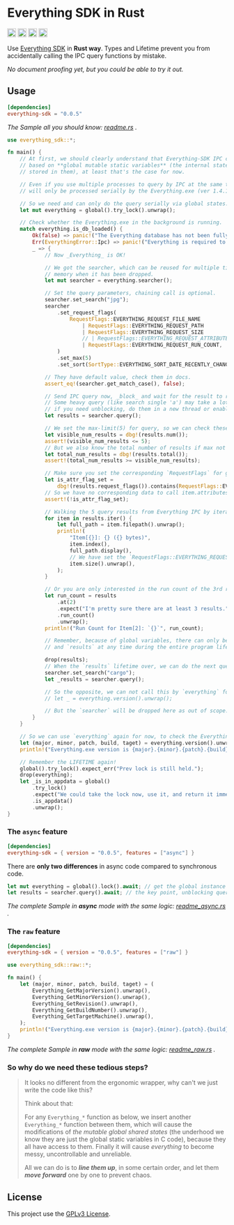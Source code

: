 # Everything SDK in Rust

[<img alt="Everything Version" src="https://img.shields.io/badge/Everything-1.4.1-FF8000?style=for-the-badge" height="20">](https://www.voidtools.com/)
[<img alt="crates.io" src="https://img.shields.io/crates/v/everything-sdk.svg?style=for-the-badge&color=fc8d62&logo=rust" height="20">](https://crates.io/crates/everything-sdk)
[<img alt="docs.rs" src="https://img.shields.io/badge/docs.rs-everything_sdk-66c2a5?style=for-the-badge&logo=docs.rs" height="20">](https://docs.rs/everything-sdk)
[<img alt="MSRV" src="https://img.shields.io/badge/MSRV-1.70-ffc832?style=for-the-badge" height="20">](https://blog.rust-lang.org/2023/06/01/Rust-1.70.0.html)

Use [Everything SDK](https://www.voidtools.com/support/everything/sdk/) in __Rust way__. Types and Lifetime prevent you from accidentally calling the IPC query functions by mistake.

_No document proofing yet, but you could be able to try it out._

## Usage

```toml
[dependencies]
everything-sdk = "0.0.5"
```

_The Sample all you should know: [readme.rs](examples/readme.rs) ._

```rust
use everything_sdk::*;

fn main() {
    // At first, we should clearly understand that Everything-SDK IPC code is
    // based on **global mutable static variables** (the internal state is
    // stored in them), at least that's the case for now.

    // Even if you use multiple processes to query by IPC at the same time, they
    // will only be processed serially by the Everything.exe (ver 1.4.1) process.

    // So we need and can only do the query serially via global states.
    let mut everything = global().try_lock().unwrap();

    // Check whether the Everything.exe in the background is running.
    match everything.is_db_loaded() {
        Ok(false) => panic!("The Everything database has not been fully loaded now."),
        Err(EverythingError::Ipc) => panic!("Everything is required to run in the background."),
        _ => {
            // Now _Everything_ is OK!

            // We got the searcher, which can be reused for multiple times queries and cleans up
            // memory when it has been dropped.
            let mut searcher = everything.searcher();

            // Set the query parameters, chaining call is optional.
            searcher.set_search("jpg");
            searcher
                .set_request_flags(
                    RequestFlags::EVERYTHING_REQUEST_FILE_NAME
                        | RequestFlags::EVERYTHING_REQUEST_PATH
                        | RequestFlags::EVERYTHING_REQUEST_SIZE
                        // | RequestFlags::EVERYTHING_REQUEST_ATTRIBUTES // no attr-data request
                        | RequestFlags::EVERYTHING_REQUEST_RUN_COUNT,
                )
                .set_max(5)
                .set_sort(SortType::EVERYTHING_SORT_DATE_RECENTLY_CHANGED_ASCENDING);

            // They have default value, check them in docs.
            assert_eq!(searcher.get_match_case(), false);

            // Send IPC query now, _block_ and wait for the result to return.
            // Some heavy query (like search single 'a') may take a lot of time in IPC data transfer, so
            // if you need unblocking, do them in a new thread or enable the `async` feature in crate.
            let results = searcher.query();

            // We set the max-limit(5) for query, so we can check these 5 or less results.
            let visible_num_results = dbg!(results.num());
            assert!(visible_num_results <= 5);
            // But we also know the total number of results if max not set. (just know, no IPC data copy)
            let total_num_results = dbg!(results.total());
            assert!(total_num_results >= visible_num_results);

            // Make sure you set the corresponding `RequestFlags` for getting result props.
            let is_attr_flag_set =
                dbg!(results.request_flags()).contains(RequestFlags::EVERYTHING_REQUEST_ATTRIBUTES);
            // So we have no corresponding data to call item.attributes() in for-loop as below.
            assert!(!is_attr_flag_set);

            // Walking the 5 query results from Everything IPC by iterator.
            for item in results.iter() {
                let full_path = item.filepath().unwrap();
                println!(
                    "Item[{}]: {} ({} bytes)",
                    item.index(),
                    full_path.display(),
                    // We have set the `RequestFlags::EVERYTHING_REQUEST_SIZE` for it before.
                    item.size().unwrap(),
                );
            }

            // Or you are only interested in the run count of the 3rd result in Everything Run History.
            let run_count = results
                .at(2)
                .expect("I'm pretty sure there are at least 3 results.")
                .run_count()
                .unwrap();
            println!("Run Count for Item[2]: `{}`", run_count);

            // Remember, because of global variables, there can only be one `everything`, `searcher`
            // and `results` at any time during the entire program lifetime.

            drop(results);
            // When the `results` lifetime over, we can do the next query by `searcher`.
            searcher.set_search("cargo");
            let _results = searcher.query();

            // So the opposite, we can not call this by `everything` for the lifetime limit.
            // let _ = everything.version().unwrap();

            // But the `searcher` will be dropped here as out of scope.
        }
    }

    // So we can use `everything` again for now, to check the Everything.exe version.
    let (major, minor, patch, build, taget) = everything.version().unwrap();
    println!("Everything.exe version is {major}.{minor}.{patch}.{build} ({taget})");

    // Remember the LIFETIME again!
    global().try_lock().expect_err("Prev lock is still held.");
    drop(everything);
    let _is_in_appdata = global()
        .try_lock()
        .expect("We could take the lock now, use it, and return it immediately.")
        .is_appdata()
        .unwrap();
}
```

### The `async` feature

```toml
[dependencies]
everything-sdk = { version = "0.0.5", features = ["async"] }
```

There are __only two differences__ in async code compared to synchronous code.

```rust
let mut everything = global().lock().await; // get the global instance
let results = searcher.query().await; // the key point, unblocking query
```

_The complete Sample in __async__ mode with the same logic: [readme_async.rs](examples/readme_async.rs) ._

### The `raw` feature

```toml
[dependencies]
everything-sdk = { version = "0.0.5", features = ["raw"] }
```

```rust
use everything_sdk::raw::*;

fn main() {
    let (major, minor, patch, build, taget) = (
        Everything_GetMajorVersion().unwrap(),
        Everything_GetMinorVersion().unwrap(),
        Everything_GetRevision().unwrap(),
        Everything_GetBuildNumber().unwrap(),
        Everything_GetTargetMachine().unwrap(),
    );
    println!("Everything.exe version is {major}.{minor}.{patch}.{build} ({taget})");
}
```

_The complete Sample in __raw__ mode with the same logic: [readme_raw.rs](examples/readme_raw.rs) ._

### So why do we need these tedious steps?

> It looks no different from the ergonomic wrapper, why can't we just write the code like this?
>
> Think about that:
>
> For any `Everything_*` function as below, we insert another `Everything_*` function between
> them, which will cause the modifications of _the mutable global shared states_ (the underhood
> we know they are just the global static variables in C code), because they all have access
> to them. Finally it will cause _everything_ to become messy, uncontrollable and unreliable.
>
> All we can do is to _**line them up**_, in some certain order, and let them _**move forward**_ one by one
> to prevent chaos.

## License

This project use the [GPLv3 License](https://www.gnu.org/licenses/gpl-3.0.html).
